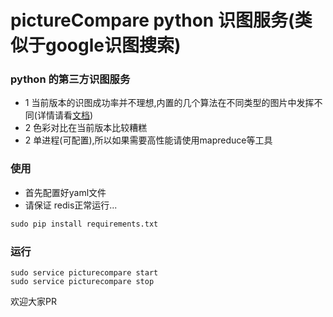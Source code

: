 pictureCompare python 识图服务(类似于google识图搜索)
=============================================

### python 的第三方识图服务

* 1 当前版本的识图成功率并不理想,内置的几个算法在不同类型的图片中发挥不同(详情请看[文档](http://callwoola.github.io/pictureCompare))
* 2 色彩对比在当前版本比较糟糕
* 2 单进程(可配置),所以如果需要高性能请使用mapreduce等工具


### 使用
* 首先配置好yaml文件 
* 请保证 redis正常运行...

```python
sudo pip install requirements.txt
```

### 运行

```shell
sudo service picturecompare start
sudo service picturecompare stop
```

欢迎大家PR

